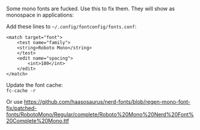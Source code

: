 Some mono fonts are fucked. Use this to fix them. They will show as monospace in applications:  

Add these lines to `~/.config/fontconfig/fonts.conf`:  
```
<match target="font">
    <test name="family">
    <string>Roboto Mono</string>
    </test>
    <edit name="spacing">
        <int>100</int>
    </edit>
</match>
```
Update the font cache:  
`fc-cache -r`

Or use
https://github.com/haasosaurus/nerd-fonts/blob/regen-mono-font-fix/patched-fonts/RobotoMono/Regular/complete/Roboto%20Mono%20Nerd%20Font%20Complete%20Mono.ttf
